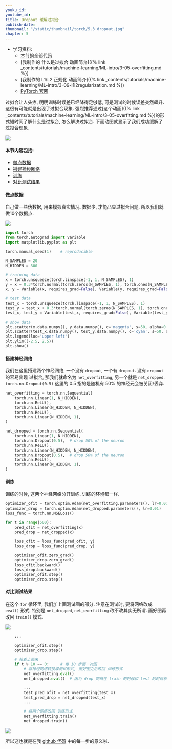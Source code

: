 ```yaml
---
youku_id:
youtube_id:
title: Dropout 缓解过拟合
publish-date:
thumbnail: "/static/thumbnail/torch/5.3 dropout.jpg"
chapter: 5
---
```


* 学习资料:
  * [本节的全部代码](https://github.com/MorvanZhou/PyTorch-Tutorial/blob/master/tutorial-contents/503_dropout.py)
  * [我制作的 什么是过拟合 动画简介]({% link _contents/tutorials/machine-learning/ML-intro/3-05-overfitting.md %})
  * [我制作的 L1/L2 正规化 动画简介]({% link _contents/tutorials/machine-learning/ML-intro/3-09-l1l2regularization.md %})
  * [PyTorch 官网](http://pytorch.org/)

过拟合让人头疼, 明明训练时误差已经降得足够低, 可是测试的时候误差突然飙升. 这很有可能就是出现了过拟合现象.
强烈推荐通过[这个动画]({% link _contents/tutorials/machine-learning/ML-intro/3-05-overfitting.md %})的形式短时间了解什么是过拟合, 怎么解决过拟合.
下面动图就显示了我们成功缓解了过拟合现象.

<img class="course-image" src="/static/results/torch/5-3-1.gif">

#### 本节内容包括:

* [做点数据](#data)
* [搭建神经网络](#nn)
* [训练](#train)
* [对比测试结果](#test)



<h4 class="tut-h4-pad" id="data">做点数据</h4>

自己做一些伪数据, 用来模拟真实情况. 数据少, 才能凸显过拟合问题, 所以我们就做10个数据点.

<img class="course-image" src="/static/results/torch/5-3-2.png">


```python
import torch
from torch.autograd import Variable
import matplotlib.pyplot as plt

torch.manual_seed(1)    # reproducible

N_SAMPLES = 20
N_HIDDEN = 300

# training data
x = torch.unsqueeze(torch.linspace(-1, 1, N_SAMPLES), 1)
y = x + 0.3*torch.normal(torch.zeros(N_SAMPLES, 1), torch.ones(N_SAMPLES, 1))
x, y = Variable(x, requires_grad=False), Variable(y, requires_grad=False)

# test data
test_x = torch.unsqueeze(torch.linspace(-1, 1, N_SAMPLES), 1)
test_y = test_x + 0.3*torch.normal(torch.zeros(N_SAMPLES, 1), torch.ones(N_SAMPLES, 1))
test_x, test_y = Variable(test_x, requires_grad=False), Variable(test_y, requires_grad=False)

# show data
plt.scatter(x.data.numpy(), y.data.numpy(), c='magenta', s=50, alpha=0.5, label='train')
plt.scatter(test_x.data.numpy(), test_y.data.numpy(), c='cyan', s=50, alpha=0.5, label='test')
plt.legend(loc='upper left')
plt.ylim((-2.5, 2.5))
plt.show()
```

<h4 class="tut-h4-pad" id="nn">搭建神经网络</h4>

我们在这里搭建两个神经网络, 一个没有 `dropout`, 一个有 `dropout`. 没有 `dropout` 的容易出现 过拟合, 那我们就命名为 `net_overfitting`,
另一个就是 `net_dropped`. `torch.nn.Dropout(0.5)` 这里的 0.5 指的是随机有 50% 的神经元会被关闭/丢弃.

```python
net_overfitting = torch.nn.Sequential(
    torch.nn.Linear(1, N_HIDDEN),
    torch.nn.ReLU(),
    torch.nn.Linear(N_HIDDEN, N_HIDDEN),
    torch.nn.ReLU(),
    torch.nn.Linear(N_HIDDEN, 1),
)

net_dropped = torch.nn.Sequential(
    torch.nn.Linear(1, N_HIDDEN),
    torch.nn.Dropout(0.5),  # drop 50% of the neuron
    torch.nn.ReLU(),
    torch.nn.Linear(N_HIDDEN, N_HIDDEN),
    torch.nn.Dropout(0.5),  # drop 50% of the neuron
    torch.nn.ReLU(),
    torch.nn.Linear(N_HIDDEN, 1),
)
```

<h4 class="tut-h4-pad" id="train">训练</h4>

训练的时候, 这两个神经网络分开训练. 训练的环境都一样.

```python
optimizer_ofit = torch.optim.Adam(net_overfitting.parameters(), lr=0.01)
optimizer_drop = torch.optim.Adam(net_dropped.parameters(), lr=0.01)
loss_func = torch.nn.MSELoss()

for t in range(500):
    pred_ofit = net_overfitting(x)
    pred_drop = net_dropped(x)

    loss_ofit = loss_func(pred_ofit, y)
    loss_drop = loss_func(pred_drop, y)

    optimizer_ofit.zero_grad()
    optimizer_drop.zero_grad()
    loss_ofit.backward()
    loss_drop.backward()
    optimizer_ofit.step()
    optimizer_drop.step()
```


<h4 class="tut-h4-pad" id="test">对比测试结果</h4>

在这个 `for` 循环里, 我们加上画测试图的部分. 注意在测试时, 要将网络改成 `eval()` 形式, 特别是 `net_dropped`, `net_overfitting` 改不改其实无所谓.
画好图再改回 `train()` 模式.

<img class="course-image" src="/static/results/torch/5-3-1.gif">

```python
    ...

    optimizer_ofit.step()
    optimizer_drop.step()

    # 接着上面来
    if t % 10 == 0:     # 每 10 步画一次图
        # 将神经网络转换成测试形式, 画好图之后改回 训练形式
        net_overfitting.eval()
        net_dropped.eval()  # 因为 drop 网络在 train 的时候和 test 的时候参数不一样.

        ...
        test_pred_ofit = net_overfitting(test_x)
        test_pred_drop = net_dropped(test_x)
        ...

        # 将两个网络改回 训练形式
        net_overfitting.train()
        net_dropped.train()
```

<img class="course-image" src="/static/results/torch/5-3-3.png">


所以这也就是在我 [github 代码](https://github.com/MorvanZhou/PyTorch-Tutorial/blob/master/tutorial-contents/503_dropout.py) 中的每一步的意义啦.



